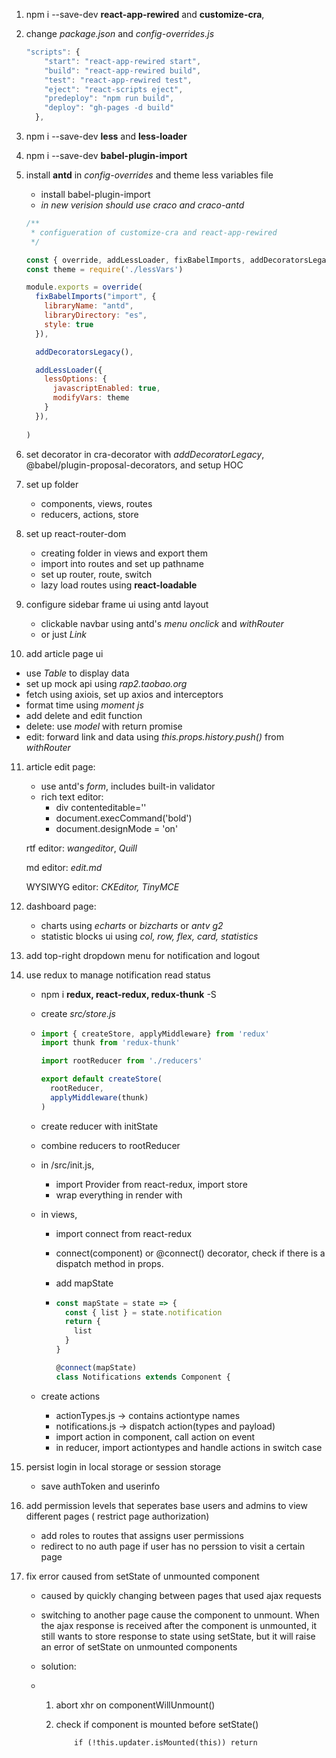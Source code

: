 1. npm i --save-dev **react-app-rewired** and **customize-cra**, 

2. change *package.json* and *config-overrides.js*

   ```js
   "scripts": {
       "start": "react-app-rewired start",
       "build": "react-app-rewired build",
       "test": "react-app-rewired test",
       "eject": "react-scripts eject",
       "predeploy": "npm run build",
       "deploy": "gh-pages -d build"
     },
   ```

   

3. npm i --save-dev **less** and **less-loader**

4. npm i  --save-dev **babel-plugin-import**

5. install **antd** in *config-overrides* and theme less variables file

   * install babel-plugin-import
   * *in new verision should use craco and craco-antd*

   ```js
   /**
    * configueration of customize-cra and react-app-rewired
    */
   
   const { override, addLessLoader, fixBabelImports, addDecoratorsLegacy } = require("customize-cra")
   const theme = require('./lessVars')
   
   module.exports = override(
     fixBabelImports("import", {
       libraryName: "antd",
       libraryDirectory: "es",
       style: true
     }),
   
     addDecoratorsLegacy(),
   
     addLessLoader({
       lessOptions: {
         javascriptEnabled: true,
         modifyVars: theme
       }
     }),
     
   )
   
   ```

   

6. set decorator in cra-decorator with *addDecoratorLegacy*, @babel/plugin-proposal-decorators,  and setup HOC

7. set up folder

   * components, views, routes
   * reducers, actions, store

8. set up react-router-dom 

   * creating folder in views and export them 
   * import into routes and set up pathname
   * set up router, route, switch
   * lazy load routes using **react-loadable**

9. configure sidebar frame ui using antd layout

   * clickable navbar using antd's *menu onclick* and *withRouter*
   * or just *Link*

10. add article page ui

   * use *Table* to display data 
   * set up mock api using *rap2.taobao.org* 
   * fetch using axiois, set up axios and interceptors
   * format time using *moment js* 
   * add delete and edit function
   * delete: use *model* with return promise 
   * edit: forward link and data using *this.props.history.push()* from *withRouter*

11. article edit page:

    * use antd's *form*, includes built-in validator 
    * rich text editor: 
      * div contenteditable=''
      * document.execCommand('bold')
      * document.designMode = 'on'

    rtf editor: *wangeditor*, *Quill*

    md editor: *edit.md*

    WYSIWYG editor: *CKEditor, TinyMCE*

12. dashboard page:

    * charts using *echarts* or *bizcharts* or *antv g2*
    * statistic blocks ui using *col, row, flex, card, statistics*

13. add top-right dropdown menu for notification and logout

14. use redux to manage notification read status

    * npm i **redux, react-redux, redux-thunk** -S

    * create *src/store.js*

    * ```js
      import { createStore, applyMiddleware} from 'redux'
      import thunk from 'redux-thunk'
      
      import rootReducer from './reducers'
      
      export default createStore(
        rootReducer,
        applyMiddleware(thunk)
      )
      ```

    * create reducer with initState

    * combine reducers to rootReducer

    * in /src/init.js,

      *  import Provider from react-redux, import store
      * wrap everything in render with <Provider store={store}>

    * in views,

      *  import connect from react-redux

      * connect(component) or @connect() decorator, check if there is a dispatch method in props.

      * add mapState

      * ```js
        const mapState = state => {
          const { list } = state.notification
          return {
            list
          }
        }
        
        @connect(mapState)
        class Notifications extends Component {
        ```

    * create actions

      * actionTypes.js -> contains actiontype names
      * notifications.js -> dispatch action(types and payload)
      * import action in component, call action on event 
      * in reducer, import actiontypes and handle actions in switch case

15. persist login in local storage or session storage
    
    * save authToken and userinfo 



16. add permission levels that seperates base users and admins to view different pages ( restrict page authorization)
    * add roles to routes that assigns user permissions
    * redirect to no auth page if user has no perssion to visit a certain page

17. fix error caused from setState of unmounted component

    * caused by quickly changing between pages that used ajax requests

    * switching to another page cause the component to unmount. When the ajax response is received after the component is unmounted, it still wants to store response to state using setState, but it will raise an error of setState on unmounted components 

    * solution: 

    * 1. abort xhr on componentWillUnmount()

      2. check if component is mounted before setState()

         ```
             if (!this.updater.isMounted(this)) return 
         ```

         

